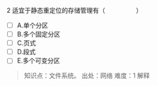 2
适宜于静态重定位的存储管理有（　　　　　）
- [ ] A.单个分区 
- [ ] B.多个固定分区 
- [ ] C.页式 
- [ ] D.段式 
- [ ] E.多个可变分区

> 知识点：文件系统。
> 出处：网络
> 难度：1
> 解释
